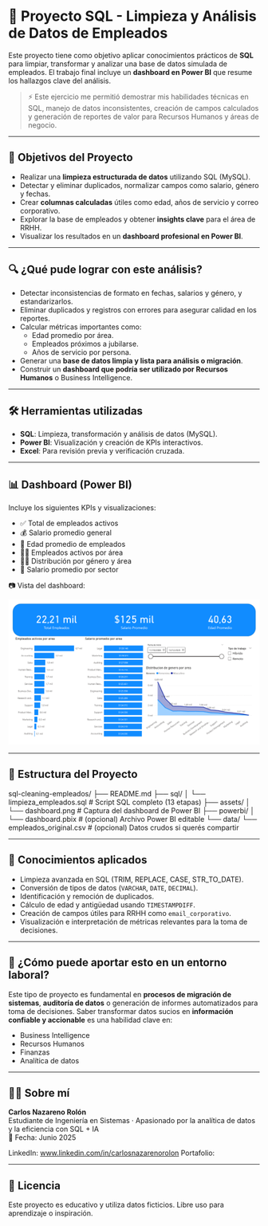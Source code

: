 # 🧹 Proyecto SQL - Limpieza y Análisis de Datos de Empleados

Este proyecto tiene como objetivo aplicar conocimientos prácticos de **SQL** para limpiar, transformar y analizar una base de datos simulada de empleados. El trabajo final incluye un **dashboard en Power BI** que resume los hallazgos clave del análisis.

> ⚡ Este ejercicio me permitió demostrar mis habilidades técnicas en SQL, manejo de datos inconsistentes, creación de campos calculados y generación de reportes de valor para Recursos Humanos y áreas de negocio.

---

## 🎯 Objetivos del Proyecto

- Realizar una **limpieza estructurada de datos** utilizando SQL (MySQL).
- Detectar y eliminar duplicados, normalizar campos como salario, género y fechas.
- Crear **columnas calculadas** útiles como edad, años de servicio y correo corporativo.
- Explorar la base de empleados y obtener **insights clave** para el área de RRHH.
- Visualizar los resultados en un **dashboard profesional en Power BI**.

---

## 🔍 ¿Qué pude lograr con este análisis?

- Detectar inconsistencias de formato en fechas, salarios y género, y estandarizarlos.
- Eliminar duplicados y registros con errores para asegurar calidad en los reportes.
- Calcular métricas importantes como:
  - Edad promedio por área.
  - Empleados próximos a jubilarse.
  - Años de servicio por persona.
- Generar una **base de datos limpia y lista para análisis o migración**.
- Construir un **dashboard que podría ser utilizado por Recursos Humanos** o Business Intelligence.

---

## 🛠️ Herramientas utilizadas

- **SQL**: Limpieza, transformación y análisis de datos (MySQL).
- **Power BI**: Visualización y creación de KPIs interactivos.
- **Excel**: Para revisión previa y verificación cruzada.

---

## 📊 Dashboard (Power BI)

Incluye los siguientes KPIs y visualizaciones:

- ✅ Total de empleados activos
- 💰 Salario promedio general
- 🎂 Edad promedio de empleados
- 👨‍💼 Empleados activos por área
- 👩‍🔬 Distribución por género y área
- 🧮 Salario promedio por sector

📷 Vista del dashboard:

![Dashboard](./assets/dashboard.png)

---

## 📁 Estructura del Proyecto
sql-cleaning-empleados/
├── README.md
├── sql/
│ └── limpieza_empleados.sql # Script SQL completo (13 etapas)
├── assets/
│ └── dashboard.png # Captura del dashboard de Power BI
├── powerbi/
│ └── dashboard.pbix # (opcional) Archivo Power BI editable
└── data/
└── empleados_original.csv # (opcional) Datos crudos si querés compartir



---

## 🧠 Conocimientos aplicados

- Limpieza avanzada en SQL (TRIM, REPLACE, CASE, STR_TO_DATE).
- Conversión de tipos de datos (`VARCHAR`, `DATE`, `DECIMAL`).
- Identificación y remoción de duplicados.
- Cálculo de edad y antigüedad usando `TIMESTAMPDIFF`.
- Creación de campos útiles para RRHH como `email_corporativo`.
- Visualización e interpretación de métricas relevantes para la toma de decisiones.

---

## 💼 ¿Cómo puede aportar esto en un entorno laboral?

Este tipo de proyecto es fundamental en **procesos de migración de sistemas**, **auditoría de datos** o generación de informes automatizados para toma de decisiones. Saber transformar datos sucios en **información confiable y accionable** es una habilidad clave en:

- Business Intelligence
- Recursos Humanos
- Finanzas
- Analítica de datos

---

## 👨‍💻 Sobre mí

**Carlos Nazareno Rolón**  
Estudiante de Ingeniería en Sistemas · Apasionado por la analítica de datos y la eficiencia con SQL + IA  
📅 Fecha: Junio 2025

LinkedIn: www.linkedin.com/in/carlosnazarenorolon
Portafolio: 

---

## 📜 Licencia

Este proyecto es educativo y utiliza datos ficticios. Libre uso para aprendizaje o inspiración.
